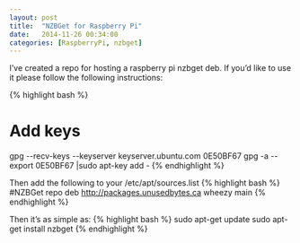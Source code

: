 ```yaml
---
layout: post
title:  "NZBGet for Raspberry Pi"
date:   2014-11-26 00:34:00
categories: [RaspberryPi, nzbget]
---
```


I’ve created a repo for hosting a raspberry pi nzbget deb.
If you’d like to use it please follow the following instructions:

{% highlight bash %}
# Add keys
gpg --recv-keys --keyserver keyserver.ubuntu.com 0E50BF67
gpg -a --export 0E50BF67 |sudo apt-key add -
{% endhighlight %}

Then add the following to your /etc/apt/sources.list
{% highlight bash %}
#NZBGet repo
deb http://packages.unusedbytes.ca wheezy main
{% endhighlight %}

Then it’s as simple as:
{% highlight bash %}
sudo apt-get update
sudo apt-get install nzbget
{% endhighlight %}
